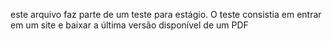 este arquivo faz parte de um teste para estágio.
O teste consistia em entrar em um site e baixar a última versão disponível de um PDF